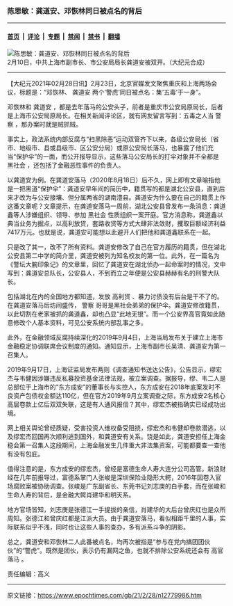 ### 陈思敏：龚道安、邓恢林同日被点名的背后

---

#### [首页](../../../..?n12779986) &nbsp;|&nbsp; [评论](../../../../../epoch-comment?n12779986) &nbsp;|&nbsp; [专题](../../../../../epoch-special?n12779986) &nbsp;|&nbsp; [禁闻](../../../../../epoch-news?n12779986) &nbsp;|&nbsp; [禁书](../../../../../books?n12779986) &nbsp;|&nbsp; [翻墙](https://github.com/gfw-breaker/nogfw/blob/master/README.md?n12779986)


<div><img alt="陈思敏：龚道安、邓恢林同日被点名的背后" class="attachment-djy_600_400 size-djy_600_400 wp-post-image" src="https://i.epochtimes.com/assets/uploads/2021/02/3314-3-600x400-1.jpg"/>
<div class="caption">
 2月10日，中共上海市副市长、市公安局局长龚道安被双开。（大纪元合成）
</div></div><hr/><div class="post_content" id="artbody" itemprop="articleBody">
 <!-- article content begin -->
 <p>
  【大纪元2021年02月28日讯】2月23日，北京官媒发文聚焦重庆和上海两场会议，标题是：“邓恢林、
  <ok href="https://www.epochtimes.com/gb/tag/%E9%BE%9A%E9%81%93%E5%AE%89.html">
   龚道安
  </ok>
  两个‘警虎’同日被点名：集‘五毒’于一身”。
 </p>
 <p>
  邓恢林和
  <ok href="https://www.epochtimes.com/gb/tag/%E9%BE%9A%E9%81%93%E5%AE%89.html">
   龚道安
  </ok>
  ，都是去年落马的公安头子，前者是重庆市公安局原局长，后者是上海市公安局原局长。在相关新闻评论区，就有网友留言写到：五毒之人当
  <ok href="https://www.epochtimes.com/gb/tag/%E8%AD%A6%E5%AF%9F.html">
   警察
  </ok>
  ，那办案时就是贼抓贼。
 </p>
 <p>
  事实上，政法系统内部反腐与“扫黑除恶”运动双管齐下以来，各级公安局长（省市、地级市、县或县级市、区公安分局）或原公安局长落马，也暴露了他们充当“保护伞”的一面，而公开报导显示，这些落马公安局长的打伞对象并不全都是
  <ok href="https://www.epochtimes.com/gb/tag/%E9%BB%91%E7%A4%BE%E4%BC%9A.html">
   黑社会
  </ok>
  ，还包括了金融恶性事件的负责人。
 </p>
 <p>
  以龚道安为例。在龚道安落马（2020年8月18日）后不久，网上即有文章喻指他是一把黑道“保护伞”：龚道安早年间的简历中，籍贯写的都是湖北公安县，直到后来才改为与公安接壤、但分属两省的湖南澧县。龚道安为什么要在自己的籍贯上作这番文章呢？文章提示，在龚道安落马一周前，湖北公安县曾发布一条消息：龚道鑫等人涉嫌组织、领导、参加
  <ok href="https://www.epochtimes.com/gb/tag/%E9%BB%91%E7%A4%BE%E4%BC%9A.html">
   黑社会
  </ok>
  性质组织一案开庭。官方消息称，龚道鑫以典当业务为据点，以高利放贷，套路收贷等方式大肆非法敛财，攫取巨额经济利益7417万元。也就是说，龚道安可能想以此避开人们把他和龚道鑫联系在一起。
 </p>
 <p>
  只是改了其一，改不了所有资料。龚道安修改了自己在官方履历的籍贯，但在湖北公安县第二中学的简介里，龚道安被列为知名校友的第一位。此外，在一篇名为《警坛大腕印象记》的文章里，回忆了龚道安在湖北侦办一起命案时的情况，文中写到：龚道安总队长，公安县人，不到而立之年便是公安县赫赫有名的刑警大队长。
 </p>
 <p>
  包括湖北在内的全国地方都知道，发放
  <ok href="https://www.epochtimes.com/gb/tag/%E9%AB%98%E5%88%A9%E8%B4%B7.html">
   高利贷
  </ok>
  、暴力讨债没有后台是干不了的。在龚道安落马后坊间盛传，
  <ok href="https://www.epochtimes.com/gb/tag/%E8%AD%A6%E5%AF%9F.html">
   警察
  </ok>
  哥哥是黑社会弟弟的保护伞。龚道安修改籍贯，以此切割在老家被抓的龚道鑫，却也凸显“此地无银”。而一个公安界高官竟如此随意修改个人基本资料，可见公安系统内部乱事之多。
 </p>
 <p>
  此外，在金融领域反腐持续深化的2019年9月4日，上海当局发布关于建立上海市金融稳定协调联席会议制度的通知。通知显示，上海市副市长吴清、龚道安为第一召集人。
 </p>
 <p>
  2019年9月17日，上海证监局发布两则《调查通知书送达公告》，公告显示，缪宏杰与韦健因涉嫌违反私募投资基金法律法规，被立案调查。据报导，缪、韦二人是总部位于上海市的“东方成安”的董事长与实控人，东方成安在2018年底案发时不良资产包债权金额达110亿，但在官方2019年9月立案调查之际，东方成安2名核心高层卷款上亿后双双失联，这是有人通风报信？其中，缪宏杰被指确实已经成功出境。
 </p>
 <p>
  网上相关舆论曾经质疑，受害投资人维权备受阻挠，缪宏杰和韦健却卷款潜逃，以及缪宏杰回国再次顺利逃到国外，和龚道安有关系。饶是如此，龚道安担任上海金稳会第一召集人这段期间，上海金融发生几件重大非法集资案，可能都要查一查他有没有包庇。
 </p>
 <p>
  值得注意的是，东方成安的缪宏杰，曾经是富德生命人寿大连分公司高管。新浪财经在几年前报导过，富德系掌门人张峻是深圳保险业隐形大鳄，2016年因卷入官场腐败案被协助调查。张峻是广东副省长、东莞书记刘志庚的白手套，而在张峻和生命人寿的背后，是金融大鳄肖建华和明天系。
 </p>
 <p>
  地方官场皆知，刘志庚是张德江一手提拔的亲信，肖建华的大后台曾庆红也是众所周知。张德江和曾庆红都是江派大员。由于龚道安落马，看似相距千里的人事，实际联系似乎不浅，同时也让这些人事的查办，多有派系斗争的阴影。
 </p>
 <p>
  总之，龚道安和邓恢林二人此番被点名，均再次被指是“参与在党内搞团团伙伙”的“警虎”。既然是团伙，表示仍有漏网之鱼，也就不排除公安系统还会有
  <ok href="https://www.epochtimes.com/gb/tag/%E9%AB%98%E5%AE%98%E8%90%BD%E9%A9%AC.html">
   高官落马
  </ok>
  。
 </p>
 <p>
  责任编辑：高义
 </p>
 <!-- article content end -->
 <div id="below_article_ad">
 </div>
</div>


---

原文链接：https://www.epochtimes.com/gb/21/2/28/n12779986.htm